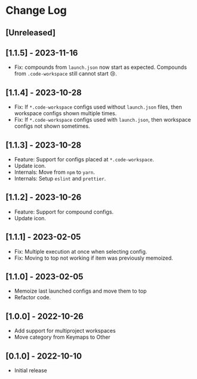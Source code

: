 # Change Log

## [Unreleased]

## [1.1.5] - 2023-11-16
- Fix: compounds from ``launch.json`` now start as expected. Compounds from
``.code-workspace`` still cannot start 😢.

## [1.1.4] - 2023-10-28
- Fix: If ``*.code-workspace`` configs used without ``launch.json`` files, then
workspace configs shown multiple times.
- Fix: If ``*.code-workspace`` configs used with ``launch.json``, then
workspace configs not shown sometimes.

## [1.1.3] - 2023-10-28
- Feature: Support for configs placed at ``*.code-workspace``.
- Update icon.
- Internals: Move from ``npm`` to ``yarn``.
- Internals: Setup ``eslint`` and ``prettier``.

## [1.1.2] - 2023-10-26
- Feature: Support for compound configs.
- Update icon.

## [1.1.1] - 2023-02-05
- Fix: Multiple execution at once when selecting config.
- Fix: Moving to top not working if item was previously memoized.

## [1.1.0] - 2023-02-05
- Memoize last launched configs and move them to top
- Refactor code.

## [1.0.0] - 2022-10-26
- Add support for multiproject workspaces
- Move category from Keymaps to Other

## [0.1.0] - 2022-10-10
- Initial release
